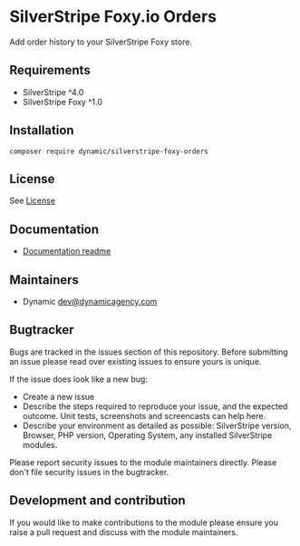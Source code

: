 # SilverStripe Foxy.io Orders

Add order history to your SilverStripe Foxy store.

## Requirements

* SilverStripe ^4.0
* SilverStripe Foxy ^1.0

## Installation

```
composer require dynamic/silverstripe-foxy-orders
```

## License

See [License](license.md)

## Documentation

 * [Documentation readme](docs/en/readme.md)

## Maintainers
 * Dynamic <dev@dynamicagency.com>
 
## Bugtracker

Bugs are tracked in the issues section of this repository. Before submitting an issue please read over 
existing issues to ensure yours is unique. 
 
If the issue does look like a new bug:
 
 - Create a new issue
 - Describe the steps required to reproduce your issue, and the expected outcome. Unit tests, screenshots 
 and screencasts can help here.
 - Describe your environment as detailed as possible: SilverStripe version, Browser, PHP version, 
 Operating System, any installed SilverStripe modules.
 
Please report security issues to the module maintainers directly. Please don't file security issues in the bugtracker.
 
## Development and contribution

If you would like to make contributions to the module please ensure you raise a pull request and discuss with the module maintainers.
